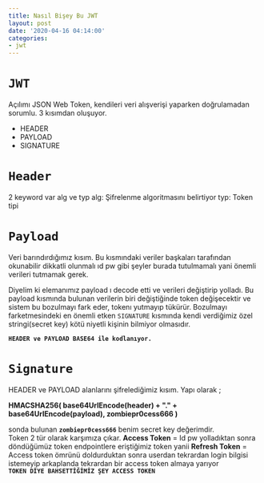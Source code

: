 ```yaml
---
title: Nasıl Bişey Bu JWT
layout: post
date: '2020-04-16 04:14:00'
categories:
- jwt
---
```


# `JWT`
Açılımı JSON Web Token, kendileri veri alışverişi yaparken  doğrulamadan sorumlu.
3 kısımdan oluşuyor.
* HEADER 
* PAYLOAD 
* SIGNATURE

# `Header`
2 keyword var alg ve typ 
alg: Şifrelenme algoritmasını belirtiyor
typ: Token tipi

# `Payload `
Veri barındırdığımız kısım.
Bu kısmındaki veriler başkaları tarafından okunabilir dikkatli olunmalı
ıd pw gibi şeyler burada tutulmamalı yani önemli verileri tutmamak gerek.

Diyelim ki elemanımız payload ı decode etti ve verileri değiştirip yolladı.
Bu payload kısmında bulunan verilerin biri değiştiğinde token değişecektir ve sistem
bu bozulmayı fark eder, tokenı yutmayıp tükürür. Bozulmayı farketmesindeki en önemli etken
`SIGNATURE` kısmında kendi verdiğimiz özel stringi(secret key) kötü niyetli kişinin bilmiyor olmasıdır.
<br />




**`HEADER ve PAYLOAD BASE64 ile kodlanıyor.`**

# `Signature`
HEADER ve PAYLOAD alanlarını şifrelediğimiz kısım.
Yapı olarak ;

**HMACSHA256(
  base64UrlEncode(header) + "." +
  base64UrlEncode(payload),
  zombiepr0cess666
)**
<br/> 

sonda bulunan  **`zombiepr0cess666`**  benim secret key değerimdir.
<br />
Token 2 tür olarak karşımıza çıkar.
**Access Token** = Id pw yolladıktan sonra döndüğümüz token endpointlere eriştiğimiz token yanii
**Refresh Token** = Access token ömrünü doldurduktan sonra userdan tekrardan login bilgisi istemeyip arkaplanda tekrardan bir access token almaya yarıyor
<br />
**`TOKEN DİYE BAHSETTİĞİMİZ ŞEY ACCESS TOKEN `**
